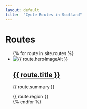 ```yaml
---
layout: default
title:  "Cycle Routes in Scotland"
---
```


<div class="container py-5">
  <h1 class="text-light">Routes</h1>
  <ul class="list-unstyled card-columns vh-100 mt-5">
    {% for route in site.routes %}
      <li class="card bg-dark text-light border border-secondary">
        <img src="{{route.heroImagePath | prepend: site.baseurl}}" class="card-img-top" alt="{{ route.heroImageAlt }}">
        <div class="card-body">
        <h2 class="card-title h5"><a class="stretched-link" href="{{ route.url }}">{{ route.title }}</a></h2>
        <p>{{ route.summary }}</p>
        </div>
        <div class="card-footer">
          <span class="text-muted">{{ route.region }}</span>
        </div>
      </li>
    {% endfor %}
  </ul>
</div>